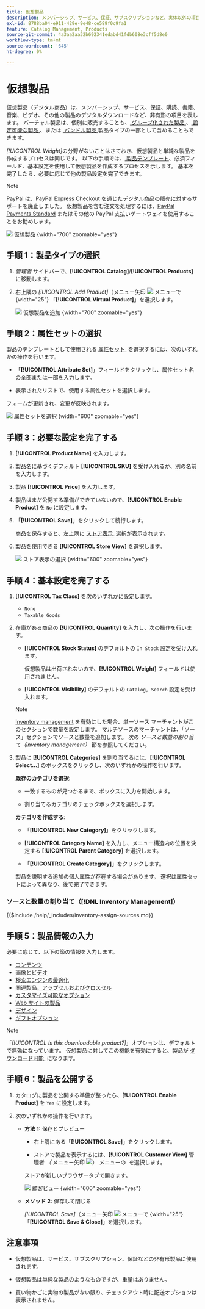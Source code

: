 ```yaml
---
title: 仮想製品
description: メンバーシップ、サービス、保証、サブスクリプションなど、実体以外の項目を表す仮想製品を作成する方法について説明します。
exl-id: 8788ba04-e911-429e-9e48-ce589f0c9fa1
feature: Catalog Management, Products
source-git-commit: 4a3aa2aa32b692341edabd41fdb608e3cff5d8e0
workflow-type: tm+mt
source-wordcount: '645'
ht-degree: 0%

---
```


# 仮想製品

仮想製品（デジタル商品）は、メンバーシップ、サービス、保証、購読、書籍、音楽、ビデオ、その他の製品のデジタルダウンロードなど、非有形の項目を表します。 バーチャル製品は、個別に販売することも、[&#x200B; グループ化された製品 &#x200B;](product-create-grouped.md)、[&#x200B; 設定可能な製品 &#x200B;](product-create-configurable.md)、または [&#x200B; バンドル製品 &#x200B;](product-create-bundle.md) 製品タイプの一部として含めることもできます。

_[!UICONTROL Weight]_&#x200B;の分野がないことはさておき、仮想製品と単純な製品を作成するプロセスは同じです。 以下の手順では、[&#x200B; 製品テンプレート &#x200B;](attribute-sets.md)、必須フィールド、基本設定を使用して仮想製品を作成するプロセスを示します。 基本を完了したら、必要に応じて他の製品設定を完了できます。

>[!NOTE]
>
>PayPal は、PayPal Express Checkout を通じたデジタル商品の販売に対するサポートを廃止しました。 仮想製品を含む注文を処理するには、[PayPal Payments Standard](../stores-purchase/paypal-payments-standard.md) またはその他の PayPal 支払いゲートウェイを使用することをお勧めします。

![&#x200B; 仮想製品 &#x200B;](./assets/product-virtual-membership.png){width="700" zoomable="yes"}

## 手順 1：製品タイプの選択

1. _管理者_ サイドバーで、**[!UICONTROL Catalog]**/**[!UICONTROL Products]** に移動します。

1. 右上隅の _[!UICONTROL Add Product]_（メニュー矢印 ![&#x200B; メニューで &#x200B;](../assets/icon-menu-down-arrow-red.png){width="25"} 「**[!UICONTROL Virtual Product]**」を選択します。

   ![&#x200B; 仮想製品を追加 &#x200B;](./assets/product-add-virtual.png){width="700" zoomable="yes"}

## 手順 2：属性セットの選択

製品のテンプレートとして使用される [&#x200B; 属性セット &#x200B;](attribute-sets.md) を選択するには、次のいずれかの操作を行います。

- 「**[!UICONTROL Attribute Set]**」フィールドをクリックし、属性セット名の全部または一部を入力します。

- 表示されたリストで、使用する属性セットを選択します。

フォームが更新され、変更が反映されます。

![&#x200B; 属性セットを選択 &#x200B;](./assets/product-create-choose-attribute-set.png){width="600" zoomable="yes"}

## 手順 3：必要な設定を完了する

1. **[!UICONTROL Product Name]** を入力します。

1. 製品名に基づくデフォルト **[!UICONTROL SKU]** を受け入れるか、別の名前を入力します。

1. 製品 **[!UICONTROL Price]** を入力します。

1. 製品はまだ公開する準備ができていないので、**[!UICONTROL Enable Product]** を `No` に設定します。

1. 「**[!UICONTROL Save]**」をクリックして続行します。

   商品を保存すると、左上隅に [&#x200B; ストア表示 &#x200B;](introduction.md#product-scope) 選択が表示されます。

1. 製品を使用できる **[!UICONTROL Store View]** を選択します。

   ![&#x200B; ストア表示の選択 &#x200B;](./assets/product-create-store-view-choose.png){width="600" zoomable="yes"}

## 手順 4：基本設定を完了する

1. **[!UICONTROL Tax Class]** を次のいずれかに設定します。

   - `None`
   - `Taxable Goods`

1. 在庫がある商品の **[!UICONTROL Quantity]** を入力し、次の操作を行います。

   - **[!UICONTROL Stock Status]** のデフォルトの `In Stock` 設定を受け入れます。

     仮想製品は出荷されないので、**[!UICONTROL Weight]** フィールドは使用されません。

   - **[!UICONTROL Visibility]** のデフォルトの `Catalog, Search` 設定を受け入れます。

   >[!NOTE]
   >
   >[Inventory management](../inventory-management/introduction.md) を有効にした場合、単一ソース マーチャントがこのセクションで数量を設定します。 マルチソースのマーチャントは、「ソース」セクションでソースと数量を追加します。 次の _ソースと数量の割り当て（Inventory management）_ 節を参照してください。

1. 製品に **[!UICONTROL Categories]** を割り当てるには、**[!UICONTROL Select…]** のボックスをクリックし、次のいずれかの操作を行います。

   **既存のカテゴリを選択**:

   - 一致するものが見つかるまで、ボックスに入力を開始します。

   - 割り当てるカテゴリのチェックボックスを選択します。

   **カテゴリを作成する**:

   - 「**[!UICONTROL New Category]**」をクリックします。

   - **[!UICONTROL Category Name]** を入力し、メニュー構造内の位置を決定する **[!UICONTROL Parent Category]** を選択します。

   - 「**[!UICONTROL Create Category]**」をクリックします。

   製品を説明する追加の個人属性が存在する場合があります。 選択は属性セットによって異なり、後で完了できます。

### ソースと数量の割り当て（[!DNL Inventory Management]）

{{$include /help/_includes/inventory-assign-sources.md}}

## 手順 5：製品情報の入力

必要に応じて、以下の節の情報を入力します。

- [コンテンツ](product-content.md)
- [画像とビデオ](product-images-and-video.md)
- [検索エンジンの最適化](product-search-engine-optimization.md)
- [関連製品、アップセルおよびクロスセル](related-products-up-sells-cross-sells.md)
- [カスタマイズ可能なオプション](settings-advanced-custom-options.md)
- [Web サイトの製品](settings-basic-websites.md)
- [デザイン](settings-advanced-design.md)
- [ギフトオプション](product-gift-options.md)

>[!NOTE]
>
>「_[!UICONTROL Is this downloadable product?]_」オプションは、デフォルトで無効になっています。 仮想製品に対してこの機能を有効にすると、製品が [&#x200B; ダウンロード可能 &#x200B;](product-create-downloadable.md#downloadable-product) になります。

## 手順 6：製品を公開する

1. カタログに製品を公開する準備が整ったら、**[!UICONTROL Enable Product]** を `Yes` に設定します。

1. 次のいずれかの操作を行います。

   - **方法 1:** 保存とプレビュー

      - 右上隅にある「**[!UICONTROL Save]**」をクリックします。

      - ストアで製品を表示するには、**[!UICONTROL Customer View]** 管理者 _（_ メニュー矢印 ![） メニューの &#x200B;](../assets/icon-menu-down-arrow-black.png) を選択します。

     ストアが新しいブラウザータブで開きます。

     ![&#x200B; 顧客ビュー &#x200B;](./assets/product-admin-customer-view.png){width="600" zoomable="yes"}

   - **メソッド 2:** 保存して閉じる

     _[!UICONTROL Save]_（メニュー矢印 ![&#x200B; メニューで &#x200B;](../assets/icon-menu-down-arrow-red.png){width="25"} 「**[!UICONTROL Save & Close]**」を選択します。

## 注意事項

- 仮想製品は、サービス、サブスクリプション、保証などの非有形製品に使用されます。

- 仮想製品は単純な製品のようなものですが、重量はありません。

- 買い物かごに実物の製品がない限り、チェックアウト時に配送オプションは表示されません。

<!-- Last updated from includes: 2023-05-19 17:14:58 -->
